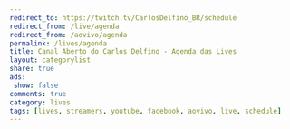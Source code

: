 ```yaml
---
redirect_to: https://twitch.tv/CarlosDelfino_BR/schedule
redirect_from: /live/agenda
redirect_from: /aovivo/agenda
permalink: /lives/agenda
title: Canal Aberto do Carlos Delfino - Agenda das Lives
layout: categorylist
share: true
ads:
 show: false
comments: true
category: lives
tags: [lives, streamers, youtube, facebook, aovivo, live, schedule]
---
```

<script> (function() { var st = document.createElement('script'); st.type = 'text/javascript'; st.async = true; st.src = 'https://www.researchgate.net/javascript/plugin/plugin-api-min.js'; var s = document.getElementsByTagName('script')[0]; s.parentNode.insertBefore(st, s); })(); </script>

<div class="rg-plugin" data-stats="true" data-faces="true" data-publications="true" data-height="800" data-width="900" data-theme="light" data-type="institution" data-installationId="5b6491ec5801f28648656338" />
